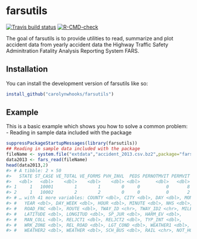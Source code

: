 
<!-- README.md is generated from README.Rmd. Please edit that file -->

# farsutils

<!-- badges: start -->

[![Travis build
status](https://travis-ci.com/carolynwhooks/farsutils.svg?branch=main)](https://travis-ci.com/carolynwhooks/farsutils)
[![R-CMD-check](https://github.com/carolynwhooks/farsutils/workflows/R-CMD-check/badge.svg)](https://github.com/carolynwhooks/farsutils/actions)
<!-- badges: end -->

The goal of farsutils is to provide utilities to read, summarize and
plot accident data from yearly accident data the Highway Traffic Safety
Adminitration Fatality Analysis Reporting System FARS.

## Installation

You can install the development version of farsutils like so:

``` r
install_github("carolynwhooks/farsutils")
```

## Example

This is a basic example which shows you how to solve a common problem: -
Reading in sample data included with the package

``` r
suppressPackageStartupMessages(library(farsutils))
## Reading in sample data included with the package
fileName <- system.file("extdata","accident_2013.csv.bz2",package="farsutils")
data2013 <- fars_read(fileName)
head(data2013,2)
#> # A tibble: 2 × 50
#>   STATE ST_CASE VE_TOTAL VE_FORMS PVH_INVL  PEDS PERNOTMVIT PERMVIT PERSONS
#>   <dbl>   <dbl>    <dbl>    <dbl>    <dbl> <dbl>      <dbl>   <dbl>   <dbl>
#> 1     1   10001        1        1        0     0          0       8       8
#> 2     1   10002        2        2        0     0          0       2       2
#> # … with 41 more variables: COUNTY <dbl>, CITY <dbl>, DAY <dbl>, MONTH <dbl>,
#> #   YEAR <dbl>, DAY_WEEK <dbl>, HOUR <dbl>, MINUTE <dbl>, NHS <dbl>,
#> #   ROAD_FNC <dbl>, ROUTE <dbl>, TWAY_ID <chr>, TWAY_ID2 <chr>, MILEPT <dbl>,
#> #   LATITUDE <dbl>, LONGITUD <dbl>, SP_JUR <dbl>, HARM_EV <dbl>,
#> #   MAN_COLL <dbl>, RELJCT1 <dbl>, RELJCT2 <dbl>, TYP_INT <dbl>,
#> #   WRK_ZONE <dbl>, REL_ROAD <dbl>, LGT_COND <dbl>, WEATHER1 <dbl>,
#> #   WEATHER2 <dbl>, WEATHER <dbl>, SCH_BUS <dbl>, RAIL <chr>, NOT_HOUR <dbl>, …
```
